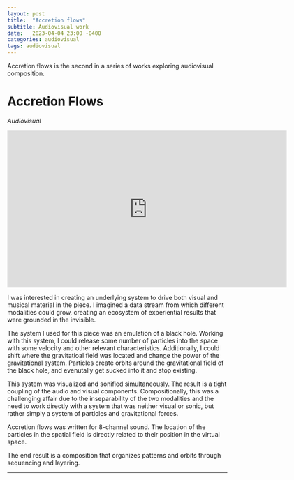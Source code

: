 ```yaml
---
layout: post
title:  "Accretion flows"
subtitle: Audiovisual work
date:   2023-04-04 23:00 -0400
categories: audiovisual
tags: audiovisual
---
```


Accretion flows is the second in a series of works exploring audiovisual composition. 

# Accretion Flows
*Audiovisual* <br>

<iframe src="https://player.vimeo.com/video/112438146?h=2c6be7b830" width="640" height="360" frameborder="0" allow="autoplay; fullscreen; picture-in-picture" allowfullscreen></iframe>
<br>

I was interested in creating an underlying system to drive both visual and musical material in the piece. I imagined a data stream from which different modalities could grow, creating an ecosystem of experiential results that were grounded in the invisible.

The system I used for this piece was an emulation of a black hole. Working with this system, I could release some number of particles into the space with some velocity and other relevant characteristics. Additionally, I could shift where the gravitatioal field was located and change the power of the gravitational system. Particles create orbits around the gravitational field of the black hole, and evenutally get sucked into it and stop existing. 

This system was visualized and sonified simultaneously. The result is a tight coupling of the audio and visual components. Compositionally, this was a challenging affair due to the inseparability of the two modalities and the need to work directly with a system that was neither visual or sonic, but rather simply a system of particles and gravitational forces.

Accretion flows was written for 8-channel sound. The location of the particles in the spatial field is directly related to their position in the virtual space. 

The end result is a composition that organizes patterns and orbits through sequencing and layering.



---
<br>